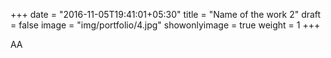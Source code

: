 +++
date = "2016-11-05T19:41:01+05:30"
title = "Name of the work 2"
draft = false
image = "img/portfolio/4.jpg"
showonlyimage = true
weight = 1
+++

AA